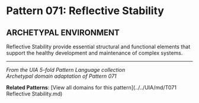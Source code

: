 # Pattern 071: Reflective Stability

## ARCHETYPAL ENVIRONMENT

Reflective Stability provide essential structural and functional elements that support the healthy development and maintenance of complex systems.

---

*From the UIA 5-fold Pattern Language collection*  
*Archetypal domain adaptation of Pattern 071*

**Related Patterns**: [View all domains for this pattern](../../UIA/md/T071 Reflective Stability.md)